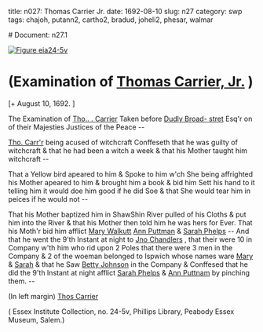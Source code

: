 title: n027: Thomas Carrier Jr.
date: 1692-08-10
slug: n27
category: swp
tags: chajoh, putann2, cartho2, bradud, joheli2, phesar, walmar


<div markdown class="doc" id="n27.1"># Document: n27.1

[![Figure eia24-5v](archives/essex/eia/gifs/eia24-5v.gif)](archives/essex/eia/large/eia24-5v.jpg)

# (Examination of [Thomas Carrier, Jr.](/tag/cartho2.html) )

[+ August 10, 1692. ]

The Examination of [Tho.. . Carrier](/tag/cartho2.html) Taken before [Dudly Broad- stret](/tag/bradud.html) Esq'r on of their Majesties Justices of the Peace --

[Tho. Carr'r](/tag/cartho2.html) being acused of witchcraft Conffeseth that he was  guilty of witchcraft & that he had been a witch a week & that his  Mother taught him witchcraft --

That a Yellow bird apeared to him & Spoke to him w'ch She  being affrighted his Mother apeared to him & brought him a book  & bid him Sett his hand to it telling him it would doe him good if he  did Soe & that She would tear him in peices if he would not --

That his Mother baptized him in ShawShin River pulled of his  Cloths & put him into the River & that his Mother then told him he  was hers for Ever. That his Moth'r bid him afflict [Mary Walkutt](/tag/walmar.html) [Ann Puttman](/tag/putann2.html) & [Sarah Phelps](/tag/phesar.html) -- And that he went the 9'th Instant at  night to [Jno Chandlers](/tag/chajoh.html) , that their were 10 in Company w'th him who  rid upon 2 Poles that there were 3 men in the Company & 2 of the  woeman belonged to Ispwich whose names ware [Mary](/tag/walmar.html) & [Sarah](/tag/phesar.html)  & that he Saw [Betty Johnson](/tag/joheli2.html) in the Company & Conffesed that he did  the 9'th Instant at night afflict [Sarah Phelps](/tag/phesar.html) & [Ann Puttnam](/tag/putann2.html) by  pinching them. --

(In left margin) [Thos Carrier](/tag/cartho2.html)

( Essex Institute Collection, no. 24-5v, Phillips Library, Peabody Essex Museum, Salem.)
</div>
